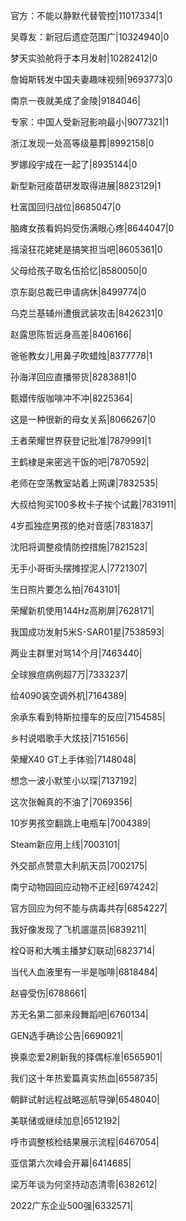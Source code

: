 官方：不能以静默代替管控|11017334|1

吴尊友：新冠后遗症范围广|10324940|0

梦天实验舱将于本月发射|10282412|0

詹姆斯转发中国夫妻趣味视频|9693773|0

南京一夜就美成了金陵|9184046|

专家：中国人受新冠影响最小|9077321|1

浙江发现一处高等级墓葬|8992158|0

罗娜段宇成在一起了|8935144|0

新型新冠疫苗研发取得进展|8823129|1

杜富国回归战位|8685047|0

脑瘫女孩看妈妈受伤满眼心疼|8644047|0

摇滚狂花姥姥是搞笑担当吧|8605361|0

父母给孩子取名伍拾忆|8580050|0

京东副总裁已申请病休|8499774|0

乌克兰基辅州遭俄武装攻击|8426231|0

赵露思陈哲远身高差|8406166|

爸爸教女儿用鼻子吹蜡烛|8377778|1

孙海洋回应直播带货|8283881|0

甄嬛传版咖啡冲不冲|8225364|

这是一种很新的母女关系|8066267|0

王者荣耀世界获登记批准|7879991|1

王鹤棣是来密逃干饭的吧|7870592|

老师在空荡教室站着上网课|7832535|

大叔给狗买100多枚卡子挨个试戴|7831911|

4岁孤独症男孩的绝对音感|7831837|

沈阳将调整疫情防控措施|7821523|

无手小哥街头摆摊捏泥人|7721307|

生日照片要怎么拍|7643101|

荣耀新机使用144Hz高刷屏|7628171|

我国成功发射5米S-SAR01星|7538593|

两业主群里对骂14个月|7463440|

全球猴痘病例超7万|7333237|

给4090装空调外机|7164389|

余承东看到特斯拉撞车的反应|7154585|

乡村说唱歌手大炫技|7151656|

荣耀X40 GT上手体验|7148048|

想念一波小默笙小以琛|7137192|

这次张翰真的不油了|7069356|

10岁男孩空翻跳上电瓶车|7004389|

Steam新应用上线|7003101|

外交部点赞意大利航天员|7002175|

南宁动物园回应动物不正经|6974242|

官方回应为何不能与病毒共存|6854227|

我好像发现了飞机遛遛员|6839211|

栓Q哥和大嘴主播梦幻联动|6823714|

当代人血液里有一半是咖啡|6818484|

赵睿受伤|6788661|

苏无名第二部来段舞蹈吧|6760134|

GEN选手确诊公告|6690921|

换乘恋爱2刷新我的择偶标准|6565901|

我们这十年热爱篇真实热血|6558735|

朝鲜试射远程战略巡航导弹|6548040|

美联储或继续加息|6512192|

呼市调整核检结果展示流程|6467054|

亚信第六次峰会开幕|6414685|

梁万年谈为何坚持动态清零|6382612|

2022广东企业500强|6332571|

